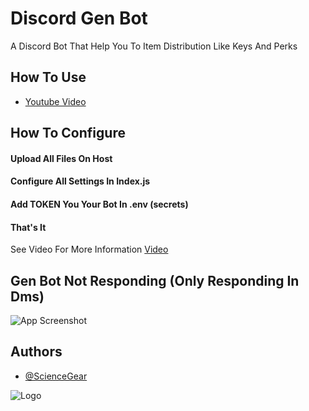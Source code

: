 
# Discord Gen Bot

A Discord Bot That Help You To Item Distribution Like Keys And Perks


## How To Use

 - [Youtube Video](https://www.youtube.com/watch?v=wWuAxfo8bWc)

## How To Configure

#### Upload All Files On Host
#### Configure All Settings In **Index.js**
#### Add TOKEN You Your Bot In .**env** (secrets)
#### That's It 
See Video For More Information [Video](https://www.youtube.com/watch?v=wWuAxfo8bWc)



## Gen Bot Not Responding (Only Responding In Dms)

![App Screenshot](https://cdn.discordapp.com/attachments/1080667689820897340/1080789867761504320/image.png)


## Authors

- [@ScienceGear](https://www.github.com/ScienceGear)


![Logo](https://cdn.discordapp.com/attachments/1015552073753960479/1080796302662709258/GEN-Bot-3-2-2023.png)

